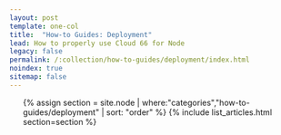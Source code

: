 ```yaml
---
layout: post
template: one-col
title:  "How-to Guides: Deployment"
lead: How to properly use Cloud 66 for Node
legacy: false
permalink: /:collection/how-to-guides/deployment/index.html
noindex: true
sitemap: false
---
```


<div class="Toc Toc--howto">
    <ul>
    {% assign section = site.node | where:"categories","how-to-guides/deployment" | sort: "order" %}
    {% include list_articles.html section=section %}
</ul>

</div><!--/.Toc-->
